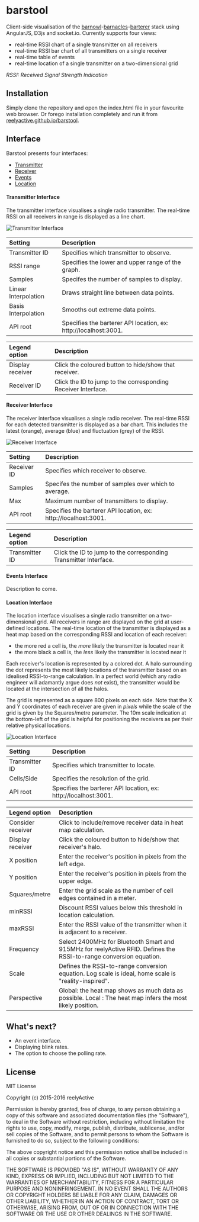 barstool
========

Client-side visualisation of the [barnowl](https://github.com/reelyactive/barnowl)-[barnacles](https://github.com/reelyactive/barnacles)-[barterer](https://github.com/reelyactive/barterer) stack using AngularJS, D3js and socket.io.  Currently supports four views:
- real-time RSSI chart of a single transmitter on all receivers
- real-time RSSI bar chart of all transmitters on a single receiver
- real-time table of events
- real-time location of a single transmitter on a two-dimensional grid

_RSSI: Received Signal Strength Indication_


Installation
------------

Simply clone the repository and open the index.html file in your favourite web browser.  Or forego installation completely and run it from [reelyactive.github.io/barstool](http://reelyactive.github.io/barstool/).


Interface
---------

Barstool presents four interfaces:
- [Transmitter](#transmitter-interface)
- [Receiver](#receiver-interface)
- [Events](#events-interface)
- [Location](#location-interface)

#### Transmitter Interface

The transmitter interface visualises a single radio transmitter.  The real-time RSSI on all receivers in range is displayed as a line chart.

![Transmitter Interface](http://reelyactive.github.io/barstool/images/transmitterInterface.png)

| Setting              | Description                                         |
|:---------------------|:----------------------------------------------------|
| Transmitter ID       | Specifies which transmitter to observe.             | 
| RSSI range           | Specifies the lower and upper range of the graph.   |
| Samples              | Specifes the number of samples to display.          |
| Linear Interpolation | Draws straight line between data points.            |
| Basis Interpolation  | Smooths out extreme data points.                    |
| API root             | Specifies the barterer API location, ex: http://localhost:3001. |

| Legend option    | Description                                             |
|:-----------------|:--------------------------------------------------------|
| Display receiver | Click the coloured button to hide/show that receiver.   |
| Receiver ID      | Click the ID to jump to the corresponding Receiver Interface. |

#### Receiver Interface

The receiver interface visualises a single radio receiver.  The real-time RSSI for each detected transmitter is displayed as a bar chart.  This includes the latest (orange), average (blue) and fluctuation (grey) of the RSSI.

![Receiver Interface](http://reelyactive.github.io/barstool/images/receiverInterface.png)

| Setting     | Description                                                  |
|:------------|:-------------------------------------------------------------|
| Receiver ID | Specifies which receiver to observe.                         |
| Samples     | Specifes the number of samples over which to average.        |
| Max         | Maximum number of transmitters to display.                   |
| API root    | Specifies the barterer API location, ex: http://localhost:3001. |

| Legend option  | Description                                               |
|:---------------|:----------------------------------------------------------|
| Transmitter ID | Click the ID to jump to the corresponding Transmitter Interface. |

#### Events Interface

Description to come.

#### Location Interface

The location interface visualises a single radio transmitter on a two-dimensional grid.  All receivers in range are displayed on the grid at user-defined locations.  The real-time location of the transmitter is displayed as a heat map based on the corresponding RSSI and location of each receiver:
- the more red a cell is, the _more_ likely the transmitter is located near it
- the more black a cell is, the _less_ likely the transmitter is located near it

Each receiver's location is represented by a colored dot.  A halo surrounding the dot represents the most likely locations of the transmitter based on an idealised RSSI-to-range calculation.  In a perfect world (which any radio engineer will adamantly argue does _not_ exist), the transmitter would be located at the intersection of all the halos.

The grid is represented as a square 800 pixels on each side.  Note that the X and Y coordinates of each receiver are given in _pixels_ while the scale of the grid is given by the Squares/metre parameter.  The 10m scale indication at the bottom-left of the grid is helpful for positioning the receivers as per their relative physical locations.

![Location Interface](http://reelyactive.github.io/barstool/images/locationInterface.png)

| Setting        | Description                                               |
|:---------------|:----------------------------------------------------------|
| Transmitter ID | Specifies which transmitter to locate.                    |
| Cells/Side     | Specifies the resolution of the grid.                     |
| API root       | Specifies the barterer API location, ex: http://localhost:3001. |

| Legend option     | Description                                            |
|:------------------|:-------------------------------------------------------|
| Consider receiver | Click to include/remove receiver data in heat map calculation. |
| Display receiver  | Click the coloured button to hide/show that receiver's halo. |
| X position        | Enter the receiver's position in pixels from the left edge. |
| Y position        | Enter the receiver's position in pixels from the upper edge. |
| Squares/metre     | Enter the grid scale as the number of cell edges contained in a meter. |
| minRSSI           | Discount RSSI values below this threshold in location calculation. |
| maxRSSI           | Enter the RSSI value of the transmitter when it is adjacent to a receiver. |
| Frequency         | Select 2400MHz for Bluetooth Smart and 915MHz for reelyActive RFID.  Defines the RSSI-to-range conversion equation. |
| Scale             | Defines the RSSI-to-range conversion equation.  Log scale is ideal, home scale is "reality-inspired". |
| Perspective       | Global: the heat map shows as much data as possible. Local : The heat map infers the most likely position. |


What's next?
------------

* An event interface.
* Displaying blink rates.
* The option to choose the polling rate.


License
-------

MIT License

Copyright (c) 2015-2016 reelyActive

Permission is hereby granted, free of charge, to any person obtaining a copy of this software and associated documentation files (the "Software"), to deal in the Software without restriction, including without limitation the rights to use, copy, modify, merge, publish, distribute, sublicense, and/or sell copies of the Software, and to permit persons to whom the Software is furnished to do so, subject to the following conditions:

The above copyright notice and this permission notice shall be included in all copies or substantial portions of the Software.

THE SOFTWARE IS PROVIDED "AS IS", WITHOUT WARRANTY OF ANY KIND, EXPRESS OR 
IMPLIED, INCLUDING BUT NOT LIMITED TO THE WARRANTIES OF MERCHANTABILITY, 
FITNESS FOR A PARTICULAR PURPOSE AND NONINFRINGEMENT. IN NO EVENT SHALL THE 
AUTHORS OR COPYRIGHT HOLDERS BE LIABLE FOR ANY CLAIM, DAMAGES OR OTHER 
LIABILITY, WHETHER IN AN ACTION OF CONTRACT, TORT OR OTHERWISE, ARISING FROM, 
OUT OF OR IN CONNECTION WITH THE SOFTWARE OR THE USE OR OTHER DEALINGS IN 
THE SOFTWARE.
